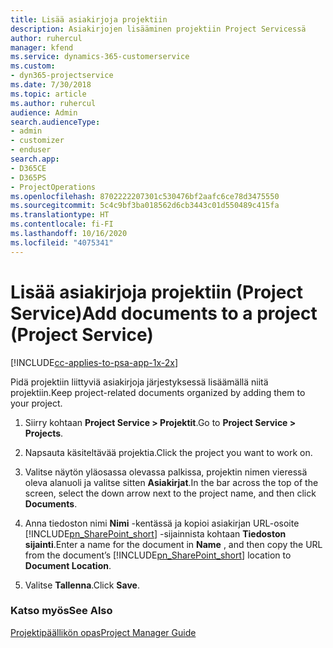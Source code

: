 ```yaml
---
title: Lisää asiakirjoja projektiin
description: Asiakirjojen lisääminen projektiin Project Servicessä
author: ruhercul
manager: kfend
ms.service: dynamics-365-customerservice
ms.custom:
- dyn365-projectservice
ms.date: 7/30/2018
ms.topic: article
ms.author: ruhercul
audience: Admin
search.audienceType:
- admin
- customizer
- enduser
search.app:
- D365CE
- D365PS
- ProjectOperations
ms.openlocfilehash: 8702222207301c530476bf2aafc6ce78d3475550
ms.sourcegitcommit: 5c4c9bf3ba018562d6cb3443c01d550489c415fa
ms.translationtype: HT
ms.contentlocale: fi-FI
ms.lasthandoff: 10/16/2020
ms.locfileid: "4075341"
---
```

# <a name="add-documents-to-a-project-project-service"></a><span data-ttu-id="5bdf9-103">Lisää asiakirjoja projektiin (Project Service)</span><span class="sxs-lookup"><span data-stu-id="5bdf9-103">Add documents to a project (Project Service)</span></span>

[!INCLUDE[cc-applies-to-psa-app-1x-2x](../includes/cc-applies-to-psa-app-1x-2x.md)]

<span data-ttu-id="5bdf9-104">Pidä projektiin liittyviä asiakirjoja järjestyksessä lisäämällä niitä projektiin.</span><span class="sxs-lookup"><span data-stu-id="5bdf9-104">Keep project-related documents organized by adding them to your project.</span></span>  
  
1. <span data-ttu-id="5bdf9-105">Siirry kohtaan **Project Service > Projektit**.</span><span class="sxs-lookup"><span data-stu-id="5bdf9-105">Go to **Project Service > Projects**.</span></span>  
  
2. <span data-ttu-id="5bdf9-106">Napsauta käsiteltävää projektia.</span><span class="sxs-lookup"><span data-stu-id="5bdf9-106">Click the project you want to work on.</span></span>  
  
3. <span data-ttu-id="5bdf9-107">Valitse näytön yläosassa olevassa palkissa, projektin nimen vieressä oleva alanuoli ja valitse sitten **Asiakirjat**.</span><span class="sxs-lookup"><span data-stu-id="5bdf9-107">In the bar across the top of the screen, select the down arrow next to the project name, and then click **Documents**.</span></span>  
  
4. <span data-ttu-id="5bdf9-108">Anna tiedoston nimi **Nimi** -kentässä ja kopioi asiakirjan URL-osoite [!INCLUDE[pn_SharePoint_short](../includes/pn-sharepoint-short.md)] -sijainnista kohtaan **Tiedoston sijainti**.</span><span class="sxs-lookup"><span data-stu-id="5bdf9-108">Enter a name for the document in **Name** ,  and then copy the URL from the document’s [!INCLUDE[pn_SharePoint_short](../includes/pn-sharepoint-short.md)] location to **Document Location**.</span></span>  
  
5. <span data-ttu-id="5bdf9-109">Valitse **Tallenna**.</span><span class="sxs-lookup"><span data-stu-id="5bdf9-109">Click **Save**.</span></span>  
  
### <a name="see-also"></a><span data-ttu-id="5bdf9-110">Katso myös</span><span class="sxs-lookup"><span data-stu-id="5bdf9-110">See Also</span></span>  
 [<span data-ttu-id="5bdf9-111">Projektipäällikön opas</span><span class="sxs-lookup"><span data-stu-id="5bdf9-111">Project Manager Guide</span></span>](../psa/project-manager-guide.md)
